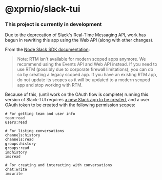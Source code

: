 # @xprnio/slack-tui

### This project is currently in development
Due to the deprecation of Slack's Real-Time Messaging API, work has begun in rewriting this app using
the Web API (along with other changes).

From the [Node Slack SDK documentation](https://slack.dev/node-slack-sdk/rtm-api):
> Note: RTM isn't available for modern scoped apps anymore. We recommend using the Events API and Web API instead.
> If you need to use RTM (possibly due to corporate firewall limitations), you can do so by creating a legacy scoped app.
> If you have an existing RTM app, do not update its scopes as it will be updated to a modern scoped app
> and stop working with RTM.

Because of this, (until work on the OAuth flow is complete) running this version of Slack-TUI requires
[a new Slack app to be created](https://api.slack.com/apps?new_app=1),
and a user OAuth token to be created with the following permission scopes:

```
# For getting team and user info
team:read
users:read

# For listing conversations
channels:history
channels:read
groups:history
groups:read
im:history
im:read

# For creating and interacting with conversations
chat:write
im:write
```
